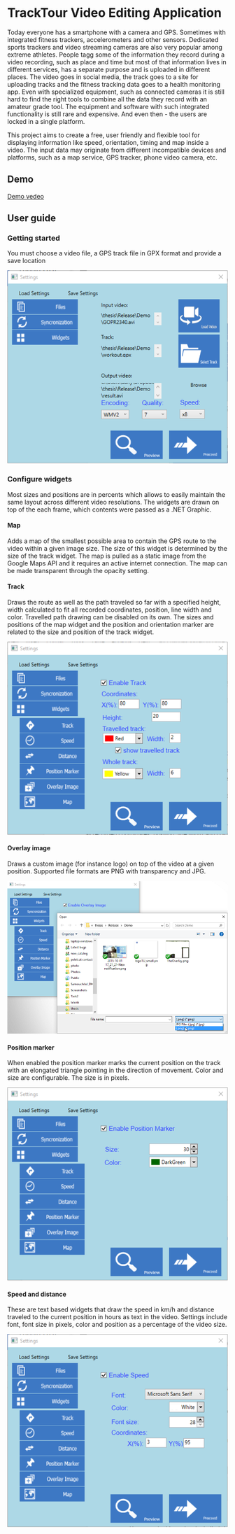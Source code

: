 # TrackTour Video Editing Application
Today everyone has a smartphone with a camera and GPS. Sometimes with integrated fitness trackers, accelerometers and other sensors. Dedicated sports trackers and video streaming  cameras are also very popular among extreme athletes. People tagg some of the information they record during a video recording, such as place and time but most of that information lives in different services, has a separate purpose and is uploaded in different places. The video goes in social media, the track goes to a site for uploading tracks and the fitness tracking data goes to a health monitoring app. Even with specialized equipment, such as connected cameras it is still hard to find the right tools to combine all the data they record with an amateur grade tool. The equipment and software with such integrated functionality is still rare and expensive. And even then - the users are locked in a single platform.

This project aims to create a free, user friendly and flexible tool for displaying information like speed, orientation, timing and map inside a video. The input data may originate from different incompatible devices and platforms, such as a map service, GPS tracker, phone video camera, etc.
## Demo
[Demo vedeo](https://drive.google.com/file/d/0B9-BhHxB4VqLNERDRnk2Smt0UGM/view?usp=sharing)
## User guide
### Getting started
You must choose a video file, a GPS track file in GPX format and provide a save location

![Getting started](https://raw.githubusercontent.com/damy90/uvarovite/master/Screenshots/getting-started.png)
### Configure widgets
Most sizes and positions are in percents which allows to easily maintain the same layout across different video resolutions. The widgets are drawn on top of the each frame, which contents were passed as a .NET Graphic.
#### Map
Adds a map of the smallest possible area to contain the GPS route to the video within a given image size. The size of this widget is determined by the size of the track widget. The map is pulled as a static image from the Google Maps API and it requires an active internet connection. The map can be made transparent through the opacity setting.
#### Track
Draws the route as well as the path traveled so far with a specified height, width calculated to fit all recorded coordinates, position, line width and color. Travelled path drawing can be disabled on its own. The sizes and positions of the map widget and the position and orientation marker are related to the size and position of the track widget.

![GPS track settings](https://raw.githubusercontent.com/damy90/uvarovite/master/Screenshots/gps-track-settings.png)
#### Overlay image
Draws a custom image (for instance logo) on top of the video at a given position. Supported file formats are PNG with transparency and JPG.

![Overlay Image widget](https://raw.githubusercontent.com/damy90/uvarovite/master/Screenshots/overlay-image.png)
#### Position marker
When enabled the position marker marks the current position on the track with an elongated triangle pointing in the direction of movement. Color and size are configurable. The size is in pixels.

![Position Marker settings](https://raw.githubusercontent.com/damy90/uvarovite/master/Screenshots/position-marker-settings.png)
#### Speed and distance
These are text based widgets that draw the speed in km/h and distance traveled to the current position in hours as text in the video. Settings include font, font size in pixels, color and position as a percentage of the video size.

![Speed and distance widget settings](https://raw.githubusercontent.com/damy90/uvarovite/master/Screenshots/speed-and-distance-widget-settings.png)